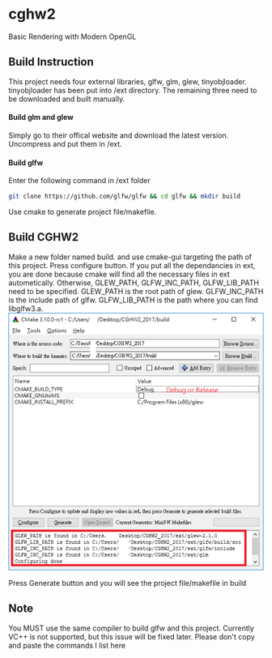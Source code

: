 # cghw2
Basic Rendering with Modern OpenGL

## Build Instruction
This project needs four external libraries, glfw, glm, glew, tinyobjloader. tinyobjloader has been put into /ext directory. The remaining three need to be downloaded and built manually. 

#### Build glm and glew

Simply go to their offical website and download the latest version. Uncompress and put them in /ext.

#### Build glfw
Enter the following command in /ext folder
```bash
git clone https://github.com/glfw/glfw && cd glfw && mkdir build
```
Use cmake to generate project file/makefile.

## Build CGHW2

Make a new folder named build. and use cmake-gui targeting the path of this project. Press configure button. If you put all the dependancies in ext, you are done because cmake will find all the necessary files in ext autometically. Otherwise, GLEW_PATH, GLFW_INC_PATH, GLFW_LIB_PATH need to be specified. GLEW_PATH is the root path of glew. GLFW_INC_PATH is the include path of glfw. GLFW_LIB_PATH is the path where you can find libglfw3.a.
![](/images/cmake_cghw2.png)

Press Generate button and you will see the project file/makefile in build


## Note
You MUST use the same compiler to build glfw and this project.
Currently VC++ is not supported, but this issue will be fixed later.
Please don't copy and paste the commands I list here